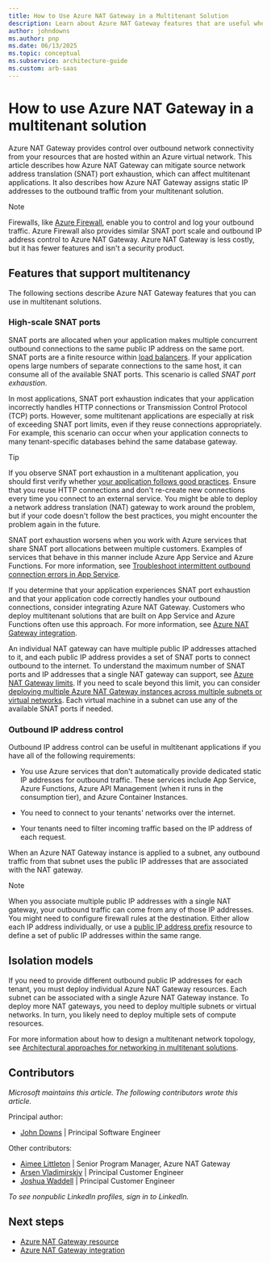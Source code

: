 ```yaml
---
title: How to Use Azure NAT Gateway in a Multitenant Solution
description: Learn about Azure NAT Gateway features that are useful when you work with multitenant systems. See examples of how to use these features.
author: johndowns
ms.author: pnp
ms.date: 06/13/2025
ms.topic: conceptual
ms.subservice: architecture-guide
ms.custom: arb-saas
---
```


# How to use Azure NAT Gateway in a multitenant solution

Azure NAT Gateway provides control over outbound network connectivity from your resources that are hosted within an Azure virtual network. This article describes how Azure NAT Gateway can mitigate source network address translation (SNAT) port exhaustion, which can affect multitenant applications. It also describes how Azure NAT Gateway assigns static IP addresses to the outbound traffic from your multitenant solution.

> [!NOTE]
> Firewalls, like [Azure Firewall](/azure/firewall/overview), enable you to control and log your outbound traffic. Azure Firewall also provides similar SNAT port scale and outbound IP address control to Azure NAT Gateway. Azure NAT Gateway is less costly, but it has fewer features and isn't a security product.

## Features that support multitenancy

The following sections describe Azure NAT Gateway features that you can use in multitenant solutions.

### High-scale SNAT ports

SNAT ports are allocated when your application makes multiple concurrent outbound connections to the same public IP address on the same port. SNAT ports are a finite resource within [load balancers](/azure/load-balancer/load-balancer-outbound-connections). If your application opens large numbers of separate connections to the same host, it can consume all of the available SNAT ports. This scenario is called *SNAT port exhaustion*.
 
In most applications, SNAT port exhaustion indicates that your application incorrectly handles HTTP connections or Transmission Control Protocol (TCP) ports. However, some multitenant applications are especially at risk of exceeding SNAT port limits, even if they reuse connections appropriately. For example, this scenario can occur when your application connects to many tenant-specific databases behind the same database gateway.

> [!TIP]
> If you observe SNAT port exhaustion in a multitenant application, you should first verify whether [your application follows good practices](/azure/load-balancer/troubleshoot-outbound-connection). Ensure that you reuse HTTP connections and don't re-create new connections every time you connect to an external service. You might be able to deploy a network address translation (NAT) gateway to work around the problem, but if your code doesn't follow the best practices, you might encounter the problem again in the future.

SNAT port exhaustion worsens when you work with Azure services that share SNAT port allocations between multiple customers. Examples of services that behave in this manner include Azure App Service and Azure Functions. For more information, see [Troubleshoot intermittent outbound connection errors in App Service](/azure/app-service/troubleshoot-intermittent-outbound-connection-errors).

If you determine that your application experiences SNAT port exhaustion and that your application code correctly handles your outbound connections, consider integrating Azure NAT Gateway. Customers who deploy multitenant solutions that are built on App Service and Azure Functions often use this approach. For more information, see [Azure NAT Gateway integration](/azure/app-service/networking/nat-gateway-integration).

An individual NAT gateway can have multiple public IP addresses attached to it, and each public IP address provides a set of SNAT ports to connect outbound to the internet. To understand the maximum number of SNAT ports and IP addresses that a single NAT gateway can support, see [Azure NAT Gateway limits](/azure/azure-resource-manager/management/azure-subscription-service-limits#azure-nat-gateway-limits). If you need to scale beyond this limit, you can consider [deploying multiple Azure NAT Gateway instances across multiple subnets or virtual networks](/azure/virtual-network/nat-gateway/nat-gateway-resource#performance). Each virtual machine in a subnet can use any of the available SNAT ports if needed.

### Outbound IP address control

Outbound IP address control can be useful in multitenant applications if you have all of the following requirements:

- You use Azure services that don't automatically provide dedicated static IP addresses for outbound traffic. These services include App Service, Azure Functions, Azure API Management (when it runs in the consumption tier), and Azure Container Instances.

- You need to connect to your tenants' networks over the internet.

- Your tenants need to filter incoming traffic based on the IP address of each request.

When an Azure NAT Gateway instance is applied to a subnet, any outbound traffic from that subnet uses the public IP addresses that are associated with the NAT gateway.

> [!NOTE]
> When you associate multiple public IP addresses with a single NAT gateway, your outbound traffic can come from any of those IP addresses. You might need to configure firewall rules at the destination. Either allow each IP address individually, or use a [public IP address prefix](/azure/virtual-network/ip-services/public-ip-address-prefix) resource to define a set of public IP addresses within the same range.

## Isolation models

If you need to provide different outbound public IP addresses for each tenant, you must deploy individual Azure NAT Gateway resources. Each subnet can be associated with a single Azure NAT Gateway instance. To deploy more NAT gateways, you need to deploy multiple subnets or virtual networks. In turn, you likely need to deploy multiple sets of compute resources.

For more information about how to design a multitenant network topology, see [Architectural approaches for networking in multitenant solutions](../approaches/networking.md).

## Contributors

*Microsoft maintains this article. The following contributors wrote this article.*

Principal author:

- [John Downs](https://www.linkedin.com/in/john-downs) | Principal Software Engineer

Other contributors:

 - [Aimee Littleton](https://www.linkedin.com/in/aimeelittleton) | Senior Program Manager, Azure NAT Gateway
 - [Arsen Vladimirskiy](https://www.linkedin.com/in/arsenv) | Principal Customer Engineer
 - [Joshua Waddell](https://www.linkedin.com/in/joshua-waddell) | Principal Customer Engineer

*To see nonpublic LinkedIn profiles, sign in to LinkedIn.*

## Next steps

- [Azure NAT Gateway resource](/azure/virtual-network/nat-gateway/nat-gateway-resource)
- [Azure NAT Gateway integration](/azure/app-service/networking/nat-gateway-integration)
